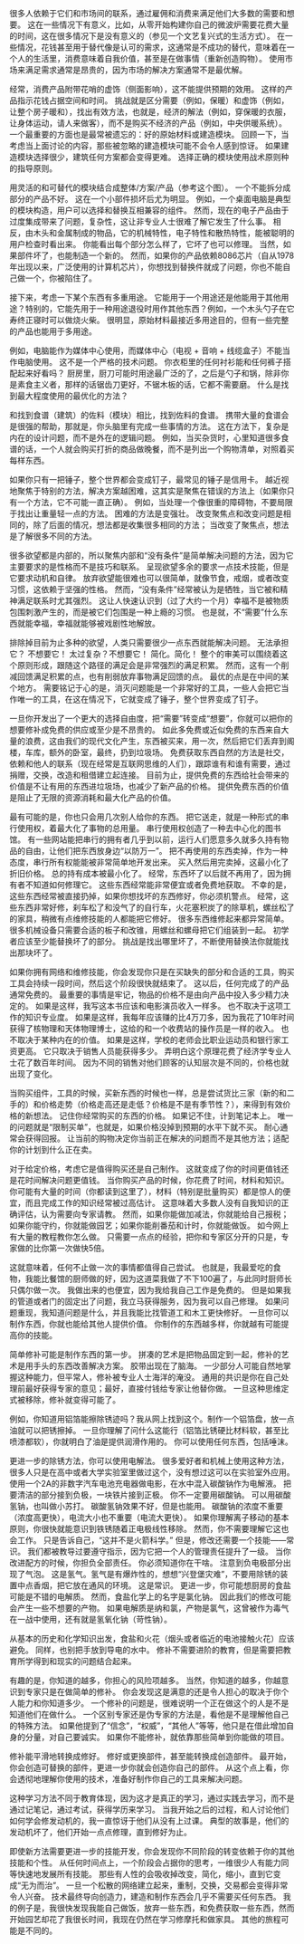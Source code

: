 很多人依赖于它们和市场间的联系，通过雇佣和消费来满足他们大多数的需要和想要。
这在一些情况下有意义，比如，从零开始构建你自己的微波炉需要花费大量的时间，这在很多情况下是没有意义的（参见一个文艺复兴式的生活方式）。
在一些情况，花钱甚至用于替代像是认可的需求，这通常是不成功的替代，意味着在一个人的生活里，消费意味着自我价值，甚至是在做事情（重新创造购物）。
使用市场来满足需求通常是昂贵的，因为市场的解决方案通常不是最优解。

经常，消费产品附带花哨的虚饰（侧面影响），这不能提供预期的效用。
这样的产品指示花钱占据空间和时间。
挑战就是区分需要（例如，保暖）和虚饰（例如，让整个房子暖和），找出有效方法，也就是，经济的解法（例如，穿保暖的衣服，让身体运动，请人来做客），而不是购买不经济的产品（例如，中央供暖系统）。
一个最重要的方面也是最常被遗忘的：好的原始材料或建造模块。
回顾一下，当考虑当上面讨论的内容，那些被忽略的建造模块可能不会令人感到惊讶。
如果建造模块选择很少，建筑任何方案都会变得更难。
选择正确的模块使用战术原则种的指导原则。

用灵活的和可替代的模块结合成整体/方案/产品（参考这个图）。
一个不能拆分成部分的产品不好。
这在一个小部件损坏后尤为明显。
例如，一个桌面电脑是典型的模块构造，用户可以选择和替换互相兼容的组件。
然而，现在的电子产品由于过度集成带来了问题，复杂性，这让非专业人士很难了解它发生了什么事。
相反，由木头和金属制成的物品，它的机械特性，电子特性和散热特性，能被聪明的用户检查时看出来。
你能看出每个部分怎么样了，它坏了也可以修理。
当然，如果部件坏了，也能制造一个新的。
然而，如果你的产品依赖8086芯片（自从1978年出现以来，广泛使用的计算机芯片），你想找到替换件就成了问题，你也不能自己做一个，你被陷住了。

接下来，考虑一下某个东西有多重用途。
它能用于一个用途还是他能用于其他用途？特别的，它能先用于一种用途退役时用作其他东西？例如，一个木头勺子在它寿终正寝时可以做烧火柴。
很明显，原始材料最接近多用途目的，但有一些完整的产品也能用于多用途。

例如，电脑能作为媒体中心使用，而媒体中心（电视 + 音响 + 线缆盒子）不能当作电脑使用。
这不是一个严格的技术问题。
你衣柜里的任何衬衫能和任何裤子搭配起来好看吗？
厨房里，厨刀可能时用途最广泛的了，之后是勺子和锅，除非你是素食主义者，那样的话锯齿刀更好，不锯木板的话，它都不需要磨。
什么是找到最大程度使用的最优化的方法？

和找到食谱（建筑）的佐料（模块）相比，找到佐料的食谱。
携带大量的食谱会是很强的帮助，那就是，你头脑里有完成一些事情的方法。
这在方法下，复杂是内在的设计问题，而不是外在的逻辑问题。
例如，当买杂货时，心里知道很多食谱的话，一个人就会购买打折的商品做晚餐，而不是列出一个购物清单，对照着买每样东西。

如果你只有一把锤子，整个世界都会变成钉子，最常见的锤子是信用卡。
越近视地聚焦于特别的方法，解决方案越困难，这其实是聚焦在错误的方法上（如果你只有一个方法，它不可能一直正确）。
例如，当处理一个像很重的障碍物，不要局限于找出让重量轻一点的方法。
困难的方法是变强壮。
改变聚焦点和改变问题是相同的，除了后面的情况，想法都是收集很多相同的方法；
当改变了聚焦点，想法是了解很多不同的方法。

很多欲望都是内部的，所以聚焦内部和“没有条件”是简单解决问题的方法，因为它主要要求的是性格而不是技巧和联系。
呈现欲望多余的要求一点技术技能，但是它要求动机和自律。
放弃欲望能很难也可以很简单，就像节食，戒烟，或者改变习惯，这依赖于坚强的性格。
然而，“没有条件”经常被认为是牺牲，当它被和精神满足联系时尤其强烈。
这让人快速认识到（过了大约一个月）幸福不是被物质包围刺激产生的，而是被它们包围是一种上瘾的习惯。
也是就，不“需要”什么东西就能幸福，幸福就能够被戏剧性地解放。

排除掉目前为止多种的欲望，人类只需要很少一点东西就能解决问题。
无法承担它？
 不想要它！
太过复杂？不想要它！
简化。简化！
整个的审美可以围绕着这个原则形成，跟随这个路径的满足会是非常强烈的满足积累。
然而，这有一个削减回馈满足积累的点，也有削弱放弃事物满足回馈的点。
最优的点是在中间的某个地方。
需要铭记于心的是，消灭问题能是一个非常好的工具，一些人会把它当作唯一的工具，在这在情况下，它就变成了锤子，整个世界变成了钉子。

一旦你开发出了一个更大的选择自由度，把“需要”转变成“想要”，你就可以把你的想要修补成免费的供应或至少是不昂贵的。
如此多免费或近似免费的东西来自大量的浪费，这由我们的现代文化产生，东西被买来，用一次，然后把它们丢弃到阁楼，车库，额外的卧室，最终，扔到垃圾场。
免费获取东西自然的方法是社交，依赖和他人的联系（现在经常是互联网思维的人们），跟踪谁有和谁有需要，通过捐赠，交换，改造和租借建立起连接。
目前为止，提供免费的东西给社会带来的价值是不让有用的东西进垃圾场，也减少了新产品的价格。
提供免费东西的价值是阻止了无限的资源消耗和最大化产品的价值。

最有可能的是，你也只会用几次别人给你的东西。
把它送走，就是一种形式的串行使用权，着最大化了事物的总用量。
串行使用权创造了一种去中心化的图书馆。
有一些网站能把串行的拥有者几乎到以前，运行人们愿意多久就多久持有物品的自由，让他们把东西放身边“以防万一”。
把不再使用的东西卖掉，作为一种态度，串行所有权能能被非常简单地开发出来。
买入然后用完卖掉，这最小化了折旧价格。
总的持有成本被最小化了。
经常，东西坏了以后就不再用了，因为拥有者不知道如何修理它。
这些东西经常能非常便宜或者免费地获取。
不幸的是，这些东西经常被直接扔掉，如果你想找坏的东西修好，你必须机警点。
经常，这些东西非常好修，刹车松了和没气了的自行车，火花塞积炭了的除草机，螺丝松了的家具，稍微有点维修技能的人都能把它修好。
 很多东西维修起来都异常简单。
很多机械设备只需要合适的板子和改锥，用螺丝和螺母把它们组装到一起。
初学者应该至少能替换坏了的部分。
挑战是找出哪里坏了，不断使用替换法你就能找出那块坏了。

如果你拥有网络和维修技能，你会发现你只是在买缺失的部分和合适的工具，购买工具会持续一段时间，然后这个阶段很快就结束了。
这以后，任何完成了的产品通常免费的。
最重要的事情是牢记，物品的价格不是由向产品中投入多少精力决定的。
如果是这样，我写这本书应该和电影演员收入一样多。
也不取决于这项工作的知识专业度。
如果是这样，我每年应该赚的比4万刀多，因为我花了10年时间获得了核物理和天体物理博士，这给的和一个收费站的操作员是一样的收入。
也不取决于某种内在的价值。
如果是这样，学校的老师会比职业运动员和银行家工资更高。
它只取决于销售人员能获得多少。
弄明白这个原理花费了经济学专业人士花了数百年时间。
因为不同的销售对他们顾客的认知层次是不同的，价格也就出现了变化。

当购买组件，工具的时候，买新东西的时候也一样，总是尝试货比三家（新的和二手的）和价格走势（价格走高还是走低？价格是不是有季节性？），来得到有效价格的新想法。
记住你经常购买的东西的价格。
如果记不住，计到笔记本上。
唯一的问题就是“限制买单”，也就是，如果价格没掉到预期的水平下就不买。
耐心通常会获得回报。
让当前的购物决定你当前正在解决的问题而不是其他方法；适配你的计划到什么正在卖。

对于给定价格，考虑它是值得购买还是自己制作。
这就变成了你的时间更值钱还是花时间解决问题更值钱。
当你购买产品的时候，你花费了时间，材料和知识。
你可能有大量的时间（你都读到这里了），材料（特别是批量购买）都是惊人的便宜，而且完成工作的知识经常被过高估计。
这意味着大多数人没有自我知识的正确评估，认为需要向专家请教。
然而，如果你能做加减法，你就能给自己报税；如果你能守约，你就能做园艺；如果你能削番茄和计时，你就能做饭。
如今网上有大量的教程教你怎么做。
只需要一点点的经验，把你和专家区分开的只是，专家做的比你第一次做快5倍。

这就意味着，任何不止做一次的事情都值得自己尝试。
也就是，我最爱吃的食物，我能比餐馆的厨师做的好，因为这道菜我做了不下100遍了，与此同时厨师长只偶尔做一次。
 我做出来的也便宜，因为我给我自己工作是免费的。
但是如果我的管道或者门的固定出了问题，我立马获得服务，因为我可以自己修理。
如果问题重现，我知道问题是什么，并且我能比找管道工和木工更快修好。
一旦你可以制作东西，你就也能给其他人提供价值。
你制作的东西越多样，你就越有可能提高你的技能。

简单修补可能是制作东西的第一步。
拼凑的艺术是把物品固定到一起，修补的艺术是用手头的东西改善解决方案。
胶带出现在了脑海。
一少部分人可能自然地掌握这种能力，但平常人，修补被专业人士海洋的淹没。
通用的共识是你在自己处理前最好获得专家的意见；最好，直接付钱给专家让他替你做。
一旦这种思维定式被移除，修补就变得可能了。

例如，你知道用铝箔能擦除锈迹吗？我从网上找到这个。制作一个铝箔盘，放一点油就可以把锈擦掉。
一旦你理解了问什么这能行（铝箔比锈硬比材料软，甚至比喷漆都软），你就明白了油是提供润滑作用的。
你可以使用任何东西，包括唾沫。

更进一步的除锈方法，你可以使用电解法。
很多爱好者和机械上使用这种方法，很多人只是在高中或者大学实验室里做过这个，没有想过这可以在实验室外应用。
使用一个2A的非数字汽车电池充电器做电影，在水中混入碳酸钠作为电解液。
把要清洁的部分接到负极，一块铁片接到正极。
你不一定要用碳酸钠。
可以用碳酸氢钠，也叫做小苏打。
碳酸氢钠效果不好，但是也能用。
碳酸钠的浓度不重要（浓度高更快），电流大小也不重要（电流大更快）。
如果你理解离子移动的基本原则，你很快就能意识到铁锈随着正电极线性移除。
然而，你不需要理解它这也会工作。
只是告诉自己，“这并不是火箭科学。”
但是，修改还需要一个技能——常识。
我们都被教导过要遵守指示，因为它把一个人的管理责任提升了一级。
当你改进配方的时候，你担负全部责任。
你必须知道你在干啥。
注意到负电极部分出现了气泡。
这是氢气。氢气是有爆炸性的，想想“兴登堡灾难”，不要用除锈的装置中点香烟，把它放在通风的环境。
这是常识。
更进一步，你可能想厨房的食盐可能是不错的电解质。
然而，食盐化学上的名字是氯化钠。
因此我们的修改可能会产生一些不想要的产物。
如果电解质是纳和氯，产物是氯气，这曾被作为毒气在一战中使用，还有就是氢氧化钠（苛性钠）。

从基本的历史和化学知识出发，食盐和火花（烟头或者临近的电池接触火花）应该避免。
同样，也别把手放到导电的水中。
修补不需要进阶的教育，但是需要把教育所学得到和现实的问题结合起来。

有趣的是，你知道的越多，你担心的风险项越多。
当然，你知道的越多，你越意识到专家只是在做简单的修补。
你会发现这是满意的还是令人担心的取决于你个人能力和你知道多少。
一个修补的问题是，很难说明一个正在做这个的人是不是知道他们在做什么。
一个区别专家还是伪专家的方法是，看他是不是理解他自己的特殊方法。
如果他提到了“信念”，“权威”，“其他人”等等，他只是在借此增加自身的分量，对自己要诚实。
如果你不能修补，就依靠那些简单到你能做的项目。

修补能平滑地转换成修好。
修好或更换部件，甚至能转换成创造部件。
最开始，你会创造可替换的部件，更进一步你就会创造你自己的部件。
从这个点上看，你会透彻地理解你使用的技术，准备好制作你自己的工具来解决问题。

这种学习方法不同于教育体现，因为这才是真正的学习，通过实践去学习，而不是通过记笔记，通过考试，获得学历来学习。
当我开始之后的过程，和人讨论他们如何学会修发动机的，我一直惊讶于他们从没有上过课。
典型的故事是，他们的发动机坏了，他们开始一点点修理，直到修好为止。

即使新方法需要更进一步的技能开发，你会发现你不同阶段的转变依赖于你的其他技能和个性。
从任何时间点上，一个阶段会占据你的思考，一维很少人有能力同等快速地发展所有技能。
那些有人性的会吸收掉改变，简化，缩小，直到它变成“无为而治”。
一旦一个松散的网络建立起来，重制，交换，交易都会变得非常令人兴奋。
技术最终导向创造力，建造和制作东西会几乎不需要买任何东西。
我的例子是，我很快发现我能自己做饭，放弃一些东西，和免费获取一些东西，然而开始园艺却花了我很长时间，我现在仍然在学习修摩托和做家具。
其他的旅程可能是不同的。
